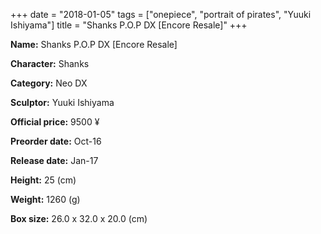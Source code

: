+++
date = "2018-01-05"
tags = ["onepiece", "portrait of pirates", "Yuuki Ishiyama"]
title = "Shanks P.O.P DX [Encore Resale]"
+++

**Name:** Shanks P.O.P DX [Encore Resale]

**Character:** Shanks

**Category:** Neo DX 

**Sculptor:** Yuuki Ishiyama

**Official price:** 9500 ¥

**Preorder date:** Oct-16

**Release date:** Jan-17

**Height:** 25 (cm)

**Weight:** 1260 (g)

**Box size:** 26.0 x 32.0 x 20.0 (cm)


